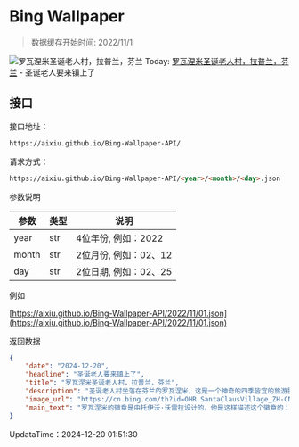 # Bing Wallpaper

> 数据缓存开始时间: 2022/11/1

![罗瓦涅米圣诞老人村，拉普兰，芬兰](https://cn.bing.com/th?id=OHR.SantaClausVillage_ZH-CN1839275027_1920x1080.webp)
Today: [罗瓦涅米圣诞老人村，拉普兰，芬兰](https://cn.bing.com/th?id=OHR.SantaClausVillage_ZH-CN1839275027_1920x1080.webp) - 圣诞老人要来镇上了

## 接口

接口地址：

```html
https://aixiu.github.io/Bing-Wallpaper-API/
```

请求方式：

```html
https://aixiu.github.io/Bing-Wallpaper-API/<year>/<month>/<day>.json
```

参数说明

| 参数 | 类型 | 说明 |
| - | - | - |
| year | str | 4位年份, 例如：2022 |
| month | str | 2位月份, 例如：02、12 |
| day | str | 2位日期, 例如：02、25 |

例如

[https://aixiu.github.io/Bing-Wallpaper-API/2022/11/01.json](https://aixiu.github.io/Bing-Wallpaper-API/2022/11/01.json)

返回数据

```json
{
    "date": "2024-12-20",
    "headline": "圣诞老人要来镇上了",
    "title": "罗瓦涅米圣诞老人村，拉普兰，芬兰",
    "description": "圣诞老人村坐落在芬兰的罗瓦涅米，这是一个神奇的四季皆宜的旅游胜地，游客从这里可以进入到迷人的圣诞世界。这个村庄位于北极圈内，可为游客提供独一份的节日体验，比如见到圣诞老人本人或穿越北极圈线。儿童和成人都可以见到圣诞老人忠诚的驯鹿，探索一系列以圣诞节为主题的充满活力的景点，让所有年龄段的游客都能不虚此行。",
    "image_url": "https://cn.bing.com/th?id=OHR.SantaClausVillage_ZH-CN1839275027_1920x1080.webp",
    "main_text": "罗瓦涅米的徽章是由托伊沃·沃雷拉设计的，他是这样描述这个徽章的：在绿色的田野里，有块银色的帷幔，上方角落里扑腾着一簇金色火焰。"
}
```

UpdataTime：2024-12-20 01:51:30

